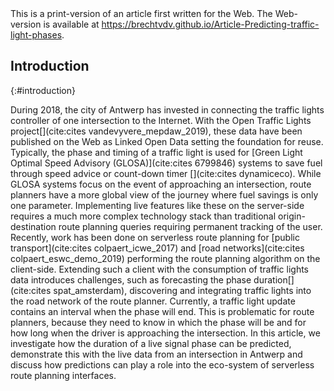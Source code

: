 <div class="printonly">This is a print-version of an article first written for the Web. The Web-version is available at <a href="https://brechtvdv.github.io/Article-Predicting-traffic-light-phases">https://brechtvdv.github.io/Article-Predicting-traffic-light-phases</a>.</div>

## Introduction
{:#introduction}

During 2018, the city of Antwerp has invested in connecting the traffic lights controller of one intersection to the Internet. With the Open Traffic Lights project[](cite:cites vandevyvere_mepdaw_2019), these data have been published on the Web as Linked Open Data setting the foundation for reuse. Typically, the phase and timing of a traffic light is used for [Green Light Optimal Speed Advisory (GLOSA)](cite:cites 6799846) systems to save fuel through speed advice or count-down timer [](cite:cites dynamiceco). While GLOSA systems focus on the event of approaching an intersection, route planners have a more global view of the journey where fuel savings is only one parameter. 
Implementing live features like these on the server-side requires a much more complex technology stack than traditional origin-destination route planning queries requiring permanent tracking of the user.
Recently, work has been done on serverless route planning for [public transport](cite:cites colpaert_icwe_2017) and [road networks](cite:cites colpaert_eswc_demo_2019) performing the route planning algorithm on the client-side. Extending such a client with the consumption of traffic lights data introduces challenges, such as forecasting the phase duration[](cite:cites spat_amsterdam), discovering and integrating traffic lights into the road network of the route planner. Currently, a traffic light update contains an interval when the phase will end. This is problematic for route planners, because they need to know in which the phase will be and for how long when the driver is approaching the intersection. In this article, we investigate how the duration of a live signal phase can be predicted, demonstrate this with the live data from an intersection in Antwerp and discuss how predictions can play a role into the eco-system of serverless route planning interfaces.  

<!-- In this paper, we describe how routeplanners can discover, integrate and predict traffic lights data. First, we describe in related work how traffic lights data are structured and how its phase duration can be predicted. Next, we describe how routeplanners can discover and integrate traffic lights data and how predictions can be made from the Open Traffic Lights data. Then we demonstrate with a  proof-of-concept. -->
